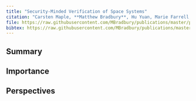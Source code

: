 ```yaml
---
title: "Security-Minded Verification of Space Systems"
citation: "Carsten Maple, **Matthew Bradbury**, Hu Yuan, Marie Farrell, Clare Dixon, Michael Fisher, and Uger Ilker Atmaca. Security-Minded Verification of Space Systems. In *IEEE Aerospace Conference*. Big Sky, Montana, USA, 7–14 March 2020. IEEE. [doi:10.1109/AERO47225.2020.9172563](https://doi.org/10.1109/AERO47225.2020.9172563)."
file: https://raw.githubusercontent.com/MBradbury/publications/master/papers/AeroConf2020-SMV.pdf
bibtex: https://raw.githubusercontent.com/MBradbury/publications/master/bibtex/Maple_2020_SecurityMindedVerification.bib
---
```


## Summary

## Importance

## Perspectives


